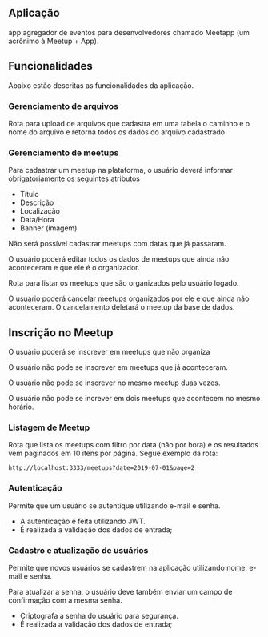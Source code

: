 ## Aplicação

app agregador de eventos para desenvolvedores chamado Meetapp (um acrônimo à Meetup + App).

## Funcionalidades

Abaixo estão descritas as funcionalidades da aplicação.

### Gerenciamento de arquivos

Rota para upload de arquivos que cadastra em uma tabela o caminho e o nome do arquivo e retorna todos os dados do arquivo cadastrado

### Gerenciamento de meetups

Para cadastrar um meetup na plataforma, o usuário deverá informar obrigatoriamente os seguintes atributos
- Título
- Descrição
- Localização
- Data/Hora
- Banner (imagem)

Não será possível cadastrar meetups com datas que já passaram.

O usuário poderá editar todos os dados de meetups que ainda não aconteceram e que ele é o organizador.

Rota para listar os meetups que são organizados pelo usuário logado.

O usuário poderá cancelar meetups organizados por ele e que ainda não aconteceram. O cancelamento deletará o meetup da base de dados.

## Inscrição no Meetup

O usuário poderá se inscrever em meetups que não organiza

O usuário não pode se inscrever em meetups que já aconteceram.

O usuário não pode se inscrever no mesmo meetup duas vezes.

O usuário não pode se increver em dois meetups que acontecem no mesmo horário.

### Listagem de Meetup

Rota que lista os meetups com filtro por data (não por hora) e os resultados vêm paginados em 10 itens por página. Segue exemplo da rota:

```
http://localhost:3333/meetups?date=2019-07-01&page=2
```

### Autenticação

Permite que um usuário se autentique utilizando e-mail e senha.

- A autenticação é feita utilizando JWT.
- É realizada a validação dos dados de entrada;

### Cadastro e atualização de usuários

Permite que novos usuários se cadastrem na aplicação utilizando nome, e-mail e senha.

Para atualizar a senha, o usuário deve também enviar um campo de confirmação com a mesma senha.

- Criptografa a senha do usuário para segurança.
- É realizada a validação dos dados de entrada;
